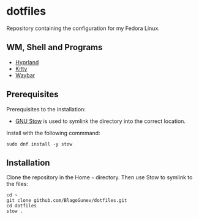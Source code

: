 # dotfiles
Repository containing the configuration for my Fedora Linux.

## WM, Shell and Programs
- [Hyprland](github.com/hyprwm/Hyprland)
- [Kitty](https://github.com/kovidgoyal/kitty)
- [Waybar](github.com/Alexays/Waybar)

## Prerequisites
Prerequisites to the installation:
- [GNU Stow](gnu.org/software/stow/) is used to symlink the directory into the correct location.

Install with the following commmand:
```
sudo dnf install -y stow
```

## Installation
Clone the repository in the Home `~` directory. Then use Stow to symlink to the files:
```
cd ~
git clone github.com/BlagoGunev/dotfiles.git
cd dotfiles
stow .
```